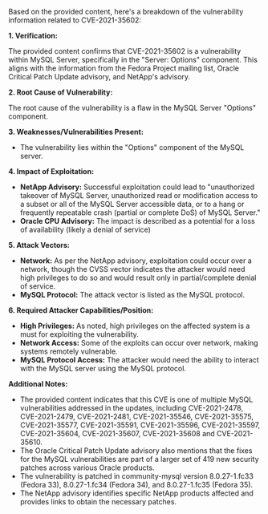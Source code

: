 Based on the provided content, here's a breakdown of the vulnerability information related to CVE-2021-35602:

**1. Verification:**

The provided content confirms that CVE-2021-35602 is a vulnerability within MySQL Server, specifically in the "Server: Options" component. This aligns with the information from the Fedora Project mailing list, Oracle Critical Patch Update advisory, and NetApp's advisory.

**2. Root Cause of Vulnerability:**

The root cause of the vulnerability is a flaw in the MySQL Server "Options" component.

**3. Weaknesses/Vulnerabilities Present:**

*   The vulnerability lies within the "Options" component of the MySQL server.

**4. Impact of Exploitation:**

*   **NetApp Advisory:** Successful exploitation could lead to "unauthorized takeover of MySQL Server, unauthorized read or modification access to a subset or all of the MySQL Server accessible data, or to a hang or frequently repeatable crash (partial or complete DoS) of MySQL Server."
*   **Oracle CPU Advisory:**  The impact is described as a potential for a loss of availability (likely a denial of service)

**5. Attack Vectors:**

*   **Network:** As per the NetApp advisory, exploitation could occur over a network, though the CVSS vector indicates the attacker would need high privileges to do so and would result only in partial/complete denial of service.  
*   **MySQL Protocol:** The attack vector is listed as the MySQL protocol.

**6. Required Attacker Capabilities/Position:**

*   **High Privileges:** As noted, high privileges on the affected system is a must for exploiting the vulnerability.
*   **Network Access:** Some of the exploits can occur over network, making systems remotely vulnerable.
*   **MySQL Protocol Access:** The attacker would need the ability to interact with the MySQL server using the MySQL protocol.

**Additional Notes:**

*   The provided content indicates that this CVE is one of multiple MySQL vulnerabilities addressed in the updates, including CVE-2021-2478, CVE-2021-2479, CVE-2021-2481, CVE-2021-35546, CVE-2021-35575, CVE-2021-35577, CVE-2021-35591, CVE-2021-35596, CVE-2021-35597, CVE-2021-35604, CVE-2021-35607, CVE-2021-35608 and CVE-2021-35610.
*   The Oracle Critical Patch Update advisory also mentions that the fixes for the MySQL vulnerabilities are part of a larger set of 419 new security patches across various Oracle products.
*   The vulnerability is patched in community-mysql version 8.0.27-1.fc33 (Fedora 33), 8.0.27-1.fc34 (Fedora 34), and 8.0.27-1.fc35 (Fedora 35).
* The NetApp advisory identifies specific NetApp products affected and provides links to obtain the necessary patches.